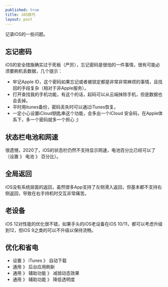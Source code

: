```yaml
---
published: true
title: iOS技巧
layout: post
---
```


记录iOS的一些问题。

## 忘记密码

iOS的安全措施确实过于死板（严厉），忘记密码是很怕的一件事情，很有可能必须要刷机丢数据，几个提示：

- 牢记Apple ID，这个密码如果忘记或者被锁定都是非常非常麻烦的事情，且找回的手段复杂（相对于非Apple服务）。
- 打开查找我的手机功能，有这个的话，起码可以从云端抹除手机，但是数据也会丢掉。
- 平时用itunes备份，密码丢失时可以通过iTunes恢复。
- 一定小心设置iCloud钥匙串这个功能，会多出一个iCloud 安全码，在Apple体系下，多一个密码就多一个担心 ;)

## 状态栏电池和网速

很遗憾，2020了，iOS的状态栏仍然不支持显示网速，电池百分比已经可以了（设置 》 电池 》 百分比）。

## 全局返回

iOS没有系统层面的返回，虽然很多App支持了左侧滑入返回，但基本都不支持右侧返回，导致在右手持机时交互非常痛苦。

## 老设备

iOS 12对性能的优化很不错，如果手头的iOS老设备在iOS 10/11，都可以考虑升级到12，但iOS 9之类的可以不升级以保持流畅。

## 优化和省电

- 设置 》 iTunes 》 自动下载
- 通用 》 后台应用刷新
- 通用 》 辅助功能 》 减弱动态效果
- 通用 》 辅助功能 》 降低透明度 